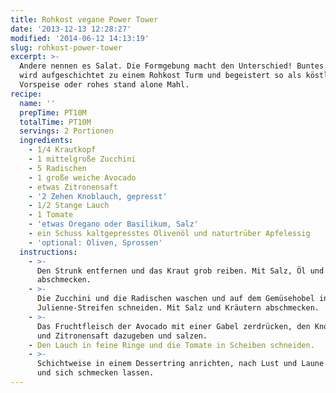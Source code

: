 ```yaml
---
title: Rohkost vegane Power Tower
date: '2013-12-13 12:28:27'
modified: '2014-06-12 14:13:19'
slug: rohkost-power-tower
excerpt: >-
  Andere nennen es Salat. Die Formgebung macht den Unterschied! Buntes Gemüse
  wird aufgeschichtet zu einem Rohkost Turm und begeistert so als köstliche
  Vorspeise oder rohes stand alone Mahl.
recipe:
  name: ''
  prepTime: PT10M
  totalTime: PT10M
  servings: 2 Portionen
  ingredients:
    - 1/4 Krautkopf
    - 1 mittelgroße Zucchini
    - 5 Radischen
    - 1 große weiche Avocado
    - etwas Zitronensaft
    - '2 Zehen Knoblauch, gepresst'
    - 1/2 Stange Lauch
    - 1 Tomate
    - 'etwas Oregano oder Basilikum, Salz'
    - ein Schuss kaltgepresstes Olivenöl und naturtrüber Apfelessig
    - 'optional: Oliven, Sprossen'
  instructions:
    - >-
      Den Strunk entfernen und das Kraut grob reiben. Mit Salz, Öl und Essig
      abschmecken.
    - >-
      Die Zucchini und die Radischen waschen und auf dem Gemüsehobel in feine
      Julienne-Streifen schneiden. Mit Salz und Kräutern abschmecken.
    - >-
      Das Fruchtfleisch der Avocado mit einer Gabel zerdrücken, den Knoblauch
      und Zitronensaft dazugeben und salzen.
    - Den Lauch in feine Ringe und die Tomate in Scheiben schneiden.
    - >-
      Schichtweise in einem Dessertring anrichten, nach Lust und Laune garnieren
      und sich schmecken lassen.
---
```


